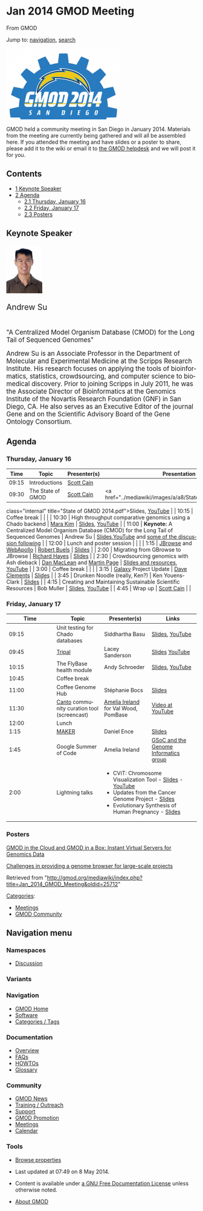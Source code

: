 <div id="mw-page-base" class="noprint">

</div>

<div id="mw-head-base" class="noprint">

</div>

<div id="content" class="mw-body" role="main">

<span id="top"></span>

<div id="mw-js-message" style="display:none;">

</div>



# <span dir="auto">Jan 2014 GMOD Meeting</span>

<div id="bodyContent">

<div id="siteSub">

From GMOD

</div>

<div id="contentSub">

</div>

<div id="jump-to-nav" class="mw-jump">

Jump to: [navigation](#mw-navigation), [search](#p-search)

</div>

<div id="mw-content-text" class="mw-content-ltr" lang="en" dir="ltr">

<div class="floatright">

<a href="File:2014-gmod-san-diego.png" class="image"><img
src="../mediawiki/images/thumb/e/e1/2014-gmod-san-diego.png/300px-2014-gmod-san-diego.png"
srcset="../mediawiki/images/thumb/e/e1/2014-gmod-san-diego.png/450px-2014-gmod-san-diego.png 1.5x, ../mediawiki/images/e/e1/2014-gmod-san-diego.png 2x"
width="300" height="188"
alt="January 2014 GMOD Community Meeting logo" /></a>

</div>

GMOD held a community meeting in San Diego in January 2014. Materials
from the meeting are currently being gathered and will all be assembled
here. If you attended the meeting and have slides or a poster to share,
please add it to the wiki or email it to
<a href="mailto:help@gmod.org" class="external text" rel="nofollow">the
GMOD helpdesk</a> and we will post it for you.

  

<div id="toc" class="toc">

<div id="toctitle">

## Contents

</div>

- [<span class="tocnumber">1</span> <span class="toctext">Keynote
  Speaker</span>](#Keynote_Speaker)
- [<span class="tocnumber">2</span>
  <span class="toctext">Agenda</span>](#Agenda)
  - [<span class="tocnumber">2.1</span> <span class="toctext">Thursday,
    January 16</span>](#Thursday.2C_January_16)
  - [<span class="tocnumber">2.2</span> <span class="toctext">Friday,
    January 17</span>](#Friday.2C_January_17)
  - [<span class="tocnumber">2.3</span>
    <span class="toctext">Posters</span>](#Posters)

</div>

## <span id="Keynote_Speaker" class="mw-headline">Keynote Speaker</span>

<div class="emphasisbox">

<div class="floatright">

<a href="http://sulab.org/andrew-i-su-ph-d/" rel="nofollow"
title="Andrew Su"><img
src="../mediawiki/images/thumb/b/b2/AndrewSu.jpg/95px-AndrewSu.jpg"
srcset="../mediawiki/images/thumb/b/b2/AndrewSu.jpg/143px-AndrewSu.jpg 1.5x, ../mediawiki/images/thumb/b/b2/AndrewSu.jpg/190px-AndrewSu.jpg 2x"
width="95" height="128" alt="Andrew Su" /></a>

</div>

<div style="font-size: 150%; padding-bottom: 0.3em">

Andrew Su

</div>

<div style="font-size: 120%">

"A Centralized Model Organism Database (CMOD) for the Long Tail of
Sequenced Genomes"

Andrew Su is an Associate Professor in the Department of Molecular and
Experimental Medicine at the Scripps Research Institute. His research
focuses on applying the tools of bioinformatics, statistics,
crowdsourcing, and computer science to biomedical discovery. Prior to
joining Scripps in July 2011, he was the Associate Director of
Bioinformatics at the Genomics Institute of the Novartis Research
Foundation (GNF) in San Diego, CA. He also serves as an Executive Editor
of the journal Gene and on the Scientific Advisory Board of the Gene
Ontology Consortium.

</div>

</div>

## <span id="Agenda" class="mw-headline">Agenda</span>

### <span id="Thursday.2C_January_16" class="mw-headline">Thursday, January 16</span>

| Time | Topic | Presenter(s) | Presentation |
|----|----|----|----|
| 09:15 | Introductions | [Scott Cain](User%3AScott "User%3AScott") |  |
| 09:30 | The State of GMOD | [Scott Cain](User%3AScott "User%3AScott") | <a href="../mediawiki/images/a/a8/State_of_GMOD_2014.pdf"
class="internal" title="State of GMOD 2014.pdf">Slides</a>, <a href="http://youtu.be/8DXWzgag8R4" class="external text"
rel="nofollow">YouTube</a> |
| 10:15 | Coffee break |  |  |
| 10:30 | High throughput comparative genomics using a Chado backend | [Mara Kim](User%3AMara_Kim "User%3AMara Kim") | <a href="../mediawiki/images/f/f8/MaraKim_GMOD2014.pdf" class="internal"
title="MaraKim GMOD2014.pdf">Slides</a>, <a href="http://youtu.be/Soam8O3g1jg" class="external text"
rel="nofollow">YouTube</a> |
| 11:00 | **Keynote:** A Centralized Model Organism Database (CMOD) for the Long Tail of Sequenced Genomes | Andrew Su | <a href="../mediawiki/images/c/c0/AndrewSu_GMOD2014.pptx"
class="internal" title="AndrewSu GMOD2014.pptx">Slides</a>,<a href="https://www.youtube.com/watch?v=RVijs5ry05E"
class="external text" rel="nofollow">YouTube</a> and <a href="https://www.youtube.com/watch?v=dGHXo-iNsyU"
class="external text" rel="nofollow">some of the discussion
following</a> |
| 12:00 | Lunch and poster session |  |  |
| 1:15 | [JBrowse](JBrowse.1 "JBrowse") and [WebApollo](WebApollo.1 "WebApollo") | <a href="User%3ARBuels" class="mw-redirect" title="User%3ARBuels">Robert
Buels</a> | <a href="../mediawiki/images/3/37/RBuels_JBrowse_2014.pdf"
class="internal" title="RBuels JBrowse 2014.pdf">Slides</a> |
| 2:00 | Migrating from GBrowse to JBrowse | [Richard Hayes](User%3ARichard_Hayes "User%3ARichard Hayes") | <a href="../mediawiki/images/0/04/Richard_Hayes_2014.pdf"
class="internal" title="Richard Hayes 2014.pdf">Slides</a> |
| 2:30 | Crowdsourcing genomics with Ash dieback | <a href="http://www.tsl.ac.uk/profile/dan-maclean.asp"
class="external text" rel="nofollow">Dan MacLean</a> and <a href="http://www.tsl.ac.uk/profile/martin-page.asp"
class="external text" rel="nofollow">Martin Page</a> | <a
href="https://github.com/danmaclean/talks/tree/master/GMOD_san_diego_jan_2014"
class="external text" rel="nofollow">Slides and resources</a>, <a href="http://youtu.be/wjne4d32bbU" class="external text"
rel="nofollow">YouTube</a> |
| 3:00 | Coffee break |  |  |
| 3:15 | [Galaxy](Galaxy.1 "Galaxy") Project Update | [Dave Clements](User%3AClements "User%3AClements") | <a href="../mediawiki/images/d/d2/Dave_Clements_2014.pdf"
class="internal" title="Dave Clements 2014.pdf">Slides</a> |
| 3:45 | Drunken Noodle (really, Ken?) | Ken Youens-Clark | <a href="../mediawiki/images/6/6e/2014-KYClark-CMap.pdf"
class="internal" title="2014-KYClark-CMap.pdf">Slides</a> |
| 4:15 | Creating and Maintaining Sustainable Scientific Resources | Bob Muller | <a href="../mediawiki/images/0/0d/Bob_Muller_2014.pdf" class="internal"
title="Bob Muller 2014.pdf">Slides</a>, <a href="http://youtu.be/KsBZxiGsOps" class="external text"
rel="nofollow">YouTube</a> |
| 4:45 | Wrap up | [Scott Cain](User%3AScott "User%3AScott") |  |

### <span id="Friday.2C_January_17" class="mw-headline">Friday, January 17</span>

<table class="wikitable">
<colgroup>
<col style="width: 25%" />
<col style="width: 25%" />
<col style="width: 25%" />
<col style="width: 25%" />
</colgroup>
<thead>
<tr class="header">
<th>Time</th>
<th>Topic</th>
<th>Presenter(s)</th>
<th>Links</th>
</tr>
</thead>
<tbody>
<tr class="odd">
<td>09:15</td>
<td>Unit testing for Chado databases</td>
<td>Siddhartha Basu</td>
<td><a href="http://testgenomes.dictybase.org/test-chado.slide"
class="external text" rel="nofollow">Slides</a>, <a
href="http://youtu.be/9F6rskt3JRM" class="external text"
rel="nofollow">YouTube</a></td>
</tr>
<tr class="even">
<td>09:45</td>
<td><a href="Tripal.1" title="Tripal">Tripal</a></td>
<td>Lacey Sanderson</td>
<td><a href="../mediawiki/images/d/d0/Tripal-GMOD-2014.pptx"
class="internal" title="Tripal-GMOD-2014.pptx">Slides</a> <a
href="http://www.youtube.com/watch?v=qSwb3cGtzJg" class="external text"
rel="nofollow">YouTube</a></td>
</tr>
<tr class="odd">
<td>10:15</td>
<td>The FlyBase health module</td>
<td>Andy Schroeder</td>
<td><a href="../mediawiki/images/1/12/2014_Chado_health_module.pdf"
class="internal" title="2014 Chado health module.pdf">Slides</a>, <a
href="http://youtu.be/ahA4EYgY-G0" class="external text"
rel="nofollow">YouTube</a></td>
</tr>
<tr class="even">
<td>10:45</td>
<td colspan="3">Coffee break</td>
</tr>
<tr class="odd">
<td>11:00</td>
<td>Coffee Genome Hub</td>
<td>Stéphanie Bocs</td>
<td><a
href="http://gmod.org/mediawiki/index.php?title=Special:Upload&amp;wpDestFile=Stephanie_Bocs_2014.pdf"
class="new" title="Stephanie Bocs 2014.pdf">Slides</a></td>
</tr>
<tr class="even">
<td>11:30</td>
<td><a href="Canto" title="Canto">Canto</a> community curation tool
(screencast)</td>
<td><a href="User%3AGirlwithglasses" title="User%3AGirlwithglasses">Amelia
Ireland</a> for Val Wood, PomBase</td>
<td><a href="http://www.youtube.com/watch?v=-cj_PdJi68A"
class="external text" rel="nofollow">Video at YouTube</a></td>
</tr>
<tr class="odd">
<td>12:00</td>
<td colspan="3">Lunch</td>
</tr>
<tr class="even">
<td>1:15</td>
<td><a href="MAKER.1" title="MAKER">MAKER</a></td>
<td>Daniel Ence</td>
<td><a href="../mediawiki/images/4/4c/Daniel_Ence_2014.pptx"
class="internal" title="Daniel Ence 2014.pptx">Slides</a></td>
</tr>
<tr class="odd">
<td>1:45</td>
<td>Google Summer of Code</td>
<td>Amelia Ireland</td>
<td><a href="GSoC" title="GSoC">GSoC and the Genome Informatics
group</a></td>
</tr>
<tr class="even">
<td>2:00</td>
<td>Lightning talks</td>
<td colspan="2"><ul>
<li>CViT: Chromosome Visualization Tool - <a
href="../mediawiki/images/a/a1/Cvit_GMOD2014.pptx" class="internal"
title="Cvit GMOD2014.pptx">Slides</a> - <a
href="http://youtu.be/Ye2WVFwvmz0" class="external text"
rel="nofollow">YouTube</a></li>
<li>Updates from the Cancer Genome Project - <a
href="../mediawiki/images/e/e4/2014_CGP_updates.pdf" class="internal"
title="2014 CGP updates.pdf">Slides</a></li>
<li>Evolutionary Synthesis of Human Pregnancy - <a
href="../mediawiki/images/4/46/2014-McGary.pdf" class="internal"
title="2014-McGary.pdf">Slides</a></li>
</ul></td>
</tr>
</tbody>
</table>

### <span id="Posters" class="mw-headline">Posters</span>

<a href="../mediawiki/images/f/fb/Gitc-giab-poster.pdf" class="internal"
title="Gitc-giab-poster.pdf">GMOD in the Cloud and GMOD in a Box:
Instant Virtual Servers for Genomics Data</a>

<a href="../mediawiki/images/9/9c/2014_CGP_Poster.pdf" class="internal"
title="2014 CGP Poster.pdf">Challenges in providing a genome browser for
large-scale projects</a>

</div>

<div class="printfooter">

Retrieved from
"<http://gmod.org/mediawiki/index.php?title=Jan_2014_GMOD_Meeting&oldid=25712>"

</div>

<div id="catlinks" class="catlinks">

<div id="mw-normal-catlinks" class="mw-normal-catlinks">

[Categories](Special%3ACategories "Special%3ACategories"):

- [Meetings](Category%3AMeetings "Category%3AMeetings")
- [GMOD Community](Category%3AGMOD_Community "Category%3AGMOD Community")

</div>

</div>

<div class="visualClear">

</div>

</div>

</div>

<div id="mw-navigation">

## Navigation menu

<div id="mw-head">



<div id="left-navigation">

<div id="p-namespaces" class="vectorTabs" role="navigation"
aria-labelledby="p-namespaces-label">

### Namespaces


- <span id="ca-talk"><a
  href="http://gmod.org/mediawiki/index.php?title=Talk:Jan_2014_GMOD_Meeting&amp;action=edit&amp;redlink=1"
  accesskey="t"
  title="Discussion about the content page [t]">Discussion</a></span>

</div>

<div id="p-variants" class="vectorMenu emptyPortlet" role="navigation"
aria-labelledby="p-variants-label">

### 

### Variants[](#)

<div class="menu">

</div>

</div>

</div>





</div>

</div>

</div>

<div id="mw-panel">

<div id="p-logo" role="banner">

<a href="Main_Page"
style="background-image: url(../images/GMOD-cogs.png);"
title="Visit the main page"></a>

</div>

<div id="p-Navigation" class="portal" role="navigation"
aria-labelledby="p-Navigation-label">

### Navigation

<div class="body">

- <span id="n-GMOD-Home">[GMOD Home](Main_Page)</span>
- <span id="n-Software">[Software](GMOD_Components)</span>
- <span id="n-Categories-.2F-Tags">[Categories /
  Tags](Categories)</span>

</div>

</div>

<div id="p-Documentation" class="portal" role="navigation"
aria-labelledby="p-Documentation-label">

### Documentation

<div class="body">

- <span id="n-Overview">[Overview](Overview)</span>
- <span id="n-FAQs">[FAQs](Category%3AFAQ)</span>
- <span id="n-HOWTOs">[HOWTOs](Category%3AHOWTO)</span>
- <span id="n-Glossary">[Glossary](Glossary)</span>

</div>

</div>

<div id="p-Community" class="portal" role="navigation"
aria-labelledby="p-Community-label">

### Community

<div class="body">

- <span id="n-GMOD-News">[GMOD News](GMOD_News)</span>
- <span id="n-Training-.2F-Outreach">[Training /
  Outreach](Training_and_Outreach)</span>
- <span id="n-Support">[Support](Support)</span>
- <span id="n-GMOD-Promotion">[GMOD Promotion](GMOD_Promotion)</span>
- <span id="n-Meetings">[Meetings](Meetings)</span>
- <span id="n-Calendar">[Calendar](Calendar)</span>

</div>

</div>

<div id="p-tb" class="portal" role="navigation"
aria-labelledby="p-tb-label">

### Tools

<div class="body">


- <span id="t-smwbrowselink"><a href="Special%3ABrowse/Jan_2014_GMOD_Meeting" rel="smw-browse">Browse
  properties</a></span>


</div>

</div>

</div>

</div>

<div id="footer" role="contentinfo">

- <span id="footer-info-lastmod">Last updated at 07:49 on 8 May
  2014.</span>
<!-- - <span id="footer-info-viewcount">153,026 page views.</span> -->
- <span id="footer-info-copyright">Content is available under
  <a href="http://www.gnu.org/licenses/fdl-1.3.html" class="external"
  rel="nofollow">a GNU Free Documentation License</a> unless otherwise
  noted.</span>

<!-- -->

- <span id="footer-places-about">[About
  GMOD](GMOD:About "GMOD:About")</span>

<!-- -->






</div>
